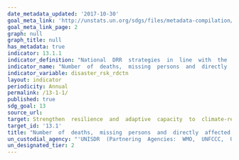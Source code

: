 ```yaml
---
date_metadata_updated: '2017-10-30'
goal_meta_link: 'http://unstats.un.org/sdgs/files/metadata-compilation/Metadata-Goal-13.pdf'
goal_meta_link_page: 2
graph: null
graph_title: null
has_metadata: true
indicator: 13.1.1
indicator_definition: "National  DRR  strategies  in  line  with  the  Sendai  Framework  for  Disaster  Risk  Reduction  2015-2030:  national  disaster  risk  reduction  strategies  and  plans,  across  different  timescales  with  targets,  indicators  and  time  frames,  aimed  at  preventing  the  creation  of  risk,  the  reduction  of  existing  risk  and  the  strengthening  of  economic,  social,  health  and  environmental  resilience  (Sendai  Framework,  para  27(b)).  In  the  Sendai  Framework,  link  with  DRR  and  climate  change  adaptation  is  strongly  advocated.  Note:  the  DRR  strategies  need  to  be  based  on  risk  information  and  assessments.  Country:  A  nation  with  its  own  government,  occupying  a  particular  territory  \tNote:  Terminology  will  be  discussed  and  finalized  in  the  Open-ended  Intergovernmental  Working  Group  for  Sendai  Framework  for  Disaster  Risk  Reduction."
indicator_name: "Number  of  deaths,  missing  persons  and  directly  affected  persons  attributed  to  disasters  per  100,000  population"
indicator_variable: disaster_rsk_rdctn
layout: indicator
periodicity: Annual
permalink: /13-1-1/
published: true
sdg_goal: 13
source_url: 
target: Strengthen  resilience  and  adaptive  capacity  to  climate-related  hazards  and  natural  disasters  in  all  countries.
target_id: '13.1'
title: "Number  of  deaths,  missing  persons  and  directly  affected  persons  attributed  to  disasters  per  100,000  population"
un_custodial_agency: "'UNISDR  (Partnering  Agencies:  WMO,  UNFCCC,  UNEP)'"
un_designated_tier: 2
---
```

